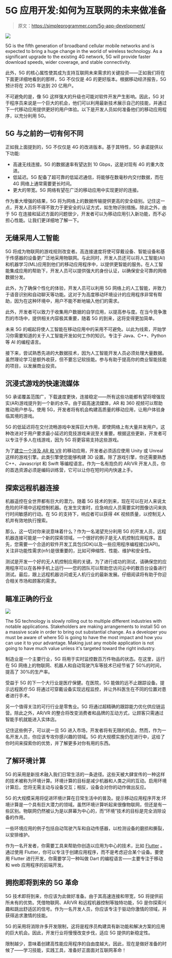 # 5G 应用开发:如何为互联网的未来做准备

> 原文：<https://simpleprogrammer.com/5g-app-development/>

![](img/ef71f1daa8edc048499a4025b84ebf42.png)

5G is the fifth generation of broadband cellular mobile networks and is expected to bring a huge change in the world of wireless technology. As a significant upgrade to the existing 4G network, 5G will provide faster download speeds, wider coverage, and stable connectivity.

此外，5G 的核心属性使其成为支持互联网未来需求的关键投资——正如我们将在下面更详细地看到的那样，5G 不仅仅是 4G 的更好版本。根据移动经济报告，5G 预计将在 2025 年达到 20 亿用户。

不可避免的是，像 5G 这样强大的升级也可能对软件开发产生影响。因此，5G 对于程序员来说是一个巨大的机会，他们可以利用最新技术展示自己的技能，并通过下一代移动应用提供更好的用户体验。以下是开发人员如何准备他们的移动应用程序，以充分利用 5G。

## 5G 与之前的一切有何不同

正如我上面提到的，5G 不仅仅是 4G 的改进版本。基于其特性，5G 承诺提供以下功能:

*   高速无线连接。5G 的数据速率有望达到 10 Gbps，这是对现有 4G 的重大改进。
*   低延迟。5G 配备了超可靠的低延迟通信，将能够在数毫秒内交付数据，而在 4G 网络上通常需要更长时间。
*   更大的带宽。5G 网络有望在广泛的移动应用中实现更好的连接。

作为重大增强的结果，5G 将为网络上的数据传输提供更高的安全级别。记住这一点，开发人员将不得不致力于更安全的认证方式，如生物识别措施。除此之外，由于 5G 在连接和延迟方面的问题很少，开发者可以为移动应用引入新功能，而不必担心性能。让我们更详细地了解一下。

## 无缝采用人工智能

5G 将成为物联网的游戏规则改变者。高连接速度将使可穿戴设备、智能设备和基于传感器的设备更广泛地采用物联网。与此同时，开发人员还可以将人工智能(AI)和机器学习(ML)应用到他们的移动应用程序中，以提供更智能的服务。在人工智能集成应用的帮助下，开发人员可以提供强大的身份认证，以确保安全可靠的网络数据分发。

此外，为了确保个性化的体验，开发人员可以利用 5G 网络上的人工智能，并致力于语音识别和自动聊天等功能。这对于为高度移动环境设计的应用程序非常有帮助，因为在这种环境中，用户不能不断地输入他们的需求。

此外，开发者可以致力于收集用户数据的自学应用，以提高参与度。在当今竞争激烈的市场中，提供相关内容极其重要，随着 5G 的到来，这将变得更加简单。

未来 5G 的崛起将使人工智能在移动应用中的采用不可避免。以此为线索，开始学习你需要知道的关于人工智能开发如何工作的知识。专注于 Java、C++、Python 等 AI 的编程语言。

接下来，尝试熟悉先进的大数据技术，因为人工智能开发人员必须处理大量数据。虽然理论学习是额外收获，但不要忘记软技能。参与有助于提高你的商业智能技能的项目，以发展商业投资。

## 沉浸式游戏的快速流媒体

5G 承诺覆盖范围广，下载速度更快，连接稳定——所有这些功能都有望将增强现实(AR)游戏提升到一个新的水平。由于超高速流媒体，AR 和 360 视频可以帮助推动用户参与。使用 5G，开发者将有机会构建高质量的移动应用，让用户体验身临其境的游戏。

5G 的低延迟将在交付流畅游戏中发挥巨大作用，即使网络上有大量并发用户。这种改进对于用户要求最小延迟的竞技游戏来说至关重要。根据这些更新，开发者可以专注于多人在线游戏，因为 5G 将更容易支持这些游戏。

为了[建立一个涉及 AR 和 VR](https://simpleprogrammer.com/programmers-competitive-vr-gaming-industry/) 的移动应用，开发者必须适应使用 Unity 或 Unreal 这样的游戏引擎。此类引擎使您能够构建 3D 设置。除了游戏引擎，你还需要熟悉 C++、Javascript 和 Swift 等编程语言。作为一名有抱负的 AR/VR 开发人员，你的首选资源必须是编码训练营，它可以让你在短时间内快速上手。

## 探索远程机器连接

机器遥控在全世界都有巨大的潜力。随着 5G 技术的到来，现在可以在对人来说太危险的环境中远程控制机器。在发生灾害时，应急响应人员需要实时图像访问来执行时间敏感的行动。在 5G 的支持下，响应者可以获得 4K 视频质量，以控制无人机并有效地执行搜索。

那么，这一切对你来说意味着什么？作为一名渴望充分利用 5G 的开发人员，远程机器连接可能是一个新的探索领域。一个很好的例子是无人机控制应用程序。首先，您需要一个合适的软件开发工具包(SDK)以及一些应用程序编程接口(API)。关注非功能性需求(nfr)是很重要的，比如可伸缩性、性能、维护和安全性。

测试是开发一个好的无人机控制应用的关键。为了进行成功的测试，请确保您的应用程序可以在各种手机上运行——您的团队可以帮助您访问云中的数百台设备进行测试。最后，跟上远程机器访问或无人机行业的最新发展。仔细阅读将有助于你迎合相关市场和顾客的需求。

## 瞄准正确的行业

![](img/de8ce7d8cc00d3d1b0d8221e298a6104.png)

The 5G technology is slowly rolling out to multiple different industries with notable applications. Stakeholders are making arrangements to install 5G on a massive scale in order to bring out substantial change. As a developer you must be aware of where 5G is going to have the most impact and how you can use it to your advantage. Making just any mobile application is not going to have much value unless it's targeted toward the right industry.

制造业是一个主要行业，5G 将用于实时监控数百万件物品的状态。在这里，运行在 5G 网络上的物联网、机器人和自动驾驶汽车等技术已经节省了 50%的时间，提高了 30%的生产率。

受益于 5G 的下一个大行业是医疗保健。在医院，5G 能做的远不止跟踪设备。提示远程医疗:5G 将通过可穿戴设备实现远程监控，并让外科医生在不同的位置对患者进行手术。

另一个值得关注的可行行业是零售业。5G 将通过超精确的跟踪能力优化供应链运营。除此之外，AR/VR 的整合将改变消费者和品牌的互动方式，让顾客只需通过智能手机就能进入实体店。

记住这些例子，可以说一旦 5G 进入市场，开发者将有无限的机会。然而，作为一名开发人员，你应该专攻你感兴趣的领域。5G 的大规模实施仍在进行中，这给了你时间来探索你的优势，并了解更多对你有用的东西。

## 了解环境计算

5G 的采用是新技术融入我们日常生活的一条途径。这些天被大肆宣传的一种这样的技术被称为环境计算。环境计算的目标是减少机器和人类之间的互动。启用环境计算后，您将无需主动与设备交互；相反，设备会对你的动作做出反应。

5G 的大规模采用将促进环境计算在日常生活中的普及。提示移动应用程序开发:环境计算是一个具有巨大潜力的领域。虽然环境计算听起来很像物联网，但还是有一些区别。物联网仍然被认为是以屏幕为中心的，而“环境”技术的目标是完全消除设备的作用。

一些环境应用的例子包括自动驾驶汽车和自动传感器，以检测设备的磨损和撕裂，以安排维护。

作为一名开发者，你需要工具来帮助你创造以应用为中心的技术，比如 [Flutter](https://developers.googleblog.com/2019/12/flutter-ui-ambient-computing.html) 。通过使用 Flutter，你可以专注于创建应用程序，而不是考虑迎合某个设备。要使用 Flutter 进行开发，你需要学习一种叫做 Dart 的编程语言——主要专注于移动和 web 应用程序的前端开发。

## 拥抱即将到来的 5G 革命

5G 技术即将到来，你应该为此做好准备。由于其高速连接和带宽，5G 将提供前所未有的优势。凭借物联网、AR/VR 和远程机器控制等独特功能，5G 是你探索兴趣和跳出舒适区的信号。作为一名开发人员，你应该专注于驱动你激情的领域，并获得追求激情的技能。

5G 的采用将消除许多开发限制，这将是程序员构建具有新功能和解决方案的应用的巨大机会。因此，开发行业将慢慢改变步伐，适应 5G 提供的新稳定性。

限制越少，意味着创建高性能应用程序的自由度越大。因此，现在是做好准备的时候了——学习技能，实践工具，准备好正面面对互联网革命！